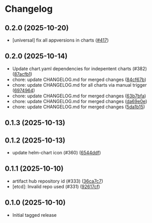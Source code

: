 # Changelog

## 0.2.0 (2025-10-20)

* [universal] fix all appversions in charts ([#417](https://github.com/CloudPirates-io/helm-charts/pull/417))

## 0.2.0 (2025-10-14)

* Update chart.yaml dependencies for indepentent charts (#382) ([87acfb1](https://github.com/CloudPirates-io/helm-charts/commit/87acfb1))
* chore: update CHANGELOG.md for merged changes ([84cf67b](https://github.com/CloudPirates-io/helm-charts/commit/84cf67b))
* chore: update CHANGELOG.md for all charts via manual trigger ([6974964](https://github.com/CloudPirates-io/helm-charts/commit/6974964))
* chore: update CHANGELOG.md for merged changes ([63b7bfa](https://github.com/CloudPirates-io/helm-charts/commit/63b7bfa))
* chore: update CHANGELOG.md for merged changes ([da69e0e](https://github.com/CloudPirates-io/helm-charts/commit/da69e0e))
* chore: update CHANGELOG.md for merged changes ([5da1b15](https://github.com/CloudPirates-io/helm-charts/commit/5da1b15))

## 0.1.3 (2025-10-13)


## 0.1.2 (2025-10-13)

* update helm-chart icon (#360) ([6544ddf](https://github.com/CloudPirates-io/helm-charts/commit/6544ddf))

## 0.1.1 (2025-10-10)

* artifact hub repository id (#333) ([36ca7c7](https://github.com/CloudPirates-io/helm-charts/commit/36ca7c7))
* [etcd]: Invalid repo used (#331) ([92617cf](https://github.com/CloudPirates-io/helm-charts/commit/92617cf))

## 0.1.0 (2025-10-10)

* Initial tagged release
